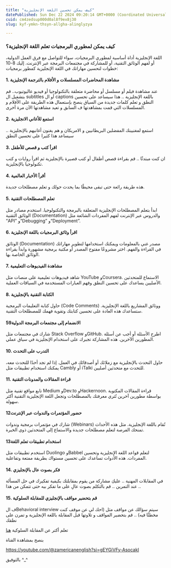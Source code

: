 ```yaml
---
title: "كيف يمكن تحسين اللغة الإنجليزية"
datePublished: Sun Dec 22 2024 09:20:14 GMT+0000 (Coordinated Universal Time)
cuid: cm4zedsup000d0al8f9ex8j30
slug: kyf-ymkn-thsyn-allgha-alinglyzya

---
```


### كيف يمكن لمطوري البرمجيات تعلم اللغة الإنجليزية؟

اللغة الإنجليزية أداة أساسية لمطوري البرمجيات، سواء للتواصل مع فرق العمل الدولية، أو لفهم الوثائق التقنية، أو للمشاركة في مجتمعات البرمجة عبر الإنترنت. إليك 8-10 خطوات لتحسين مهاراتك في اللغة الإنجليزية كمطور برمجيات:

#### 1\. **مشاهدة المحاضرات المسلسلات و الأفلام بالترجمة الإنجليزية**

عند مشاهدة فيلم أو مسلسل أو محاضرة متعلقة بالتكنولوجيا أو فيديو عاليوتيوب.. قم بتشغيل ال subtitles أو ال captions باللغة الإنجليزية .. هذا سيساعد على تحسين النطق و تعلم كلمات جديدة من السياق ينصح بإستعمال هذه الطريقة على الأفلام و المسلسلات التي قمت بمشاهدتها ف السابق و تعيد مشاهدتها الآن مرة أخرى.

#### 2\. **استمع للأغاني الانجليزية**

استمع لمغنيينك المفضلين البريطانيين و الامريكان و هم يغنون أغانيهم بالإنجليزية .. سيساعد هذا كثيرا على تحسين النطق

#### 3\. **اقرأ كتب و قصص للأطفل**

ان كنت مبتدئًا .. قم بقراءة قصص أطفال أو كتب قصيرة بالإنجليزية ثم اقرأ روايات و كتب تكنولوجيا بالإنجليزية.

#### 4\. **أقرأ الأخبار العالمية**

هذه طريقة رائعة حتى تبقى محيطًا بما يحدث حولك و تعلم مصطلحات جديدة.

#### 5\. **تعلم المصطلحات التقنية**

ابدأ بتعلم المصطلحات الإنجليزية المتعلقة بالبرمجة والتكنولوجيا. استخدم مصادر مثل الوثائق التقنية (Documentation) والدروس عبر الإنترنت لفهم المفردات الشائعة مثل “API” و“Debugging” و“Deployment”.

#### 6\. **اقرأ وثائق البرمجيات باللغة الإنجليزية**

الوثائق (Documentation) مصدر غني بالمعلومات ويمكنك استخدامها لتطوير مهاراتك في القراءة والفهم. اختر مشروعًا مفتوح المصدر أو مكتبة برمجية مشهورة وابدأ بقراءة الوثائق الخاصة بها.

#### 7\. **مشاهدة الفيديوهات التعليمية**

شاهد فيديوهات تعليمية على منصات مثل YouTube وCoursera. الاستماع للمتحدثين الأصليين يساعدك على تحسين النطق وفهم العبارات المستخدمة في السياقات العملية.

#### 8\. **الكتابة التقنية بالإنجليزية**

حاول كتابة التعليمات البرمجية (Code Comments) ووثائق المشاريع باللغة الإنجليزية. ستساعدك هذه العادة على تحسين كتابتك وتقوية فهمك للمصطلحات التقنية.

#### 59**الانضمام إلى مجتمعات البرمجة الدولية**

شارك في مجتمعات مثل Stack Overflow وGitHub. اطرح الأسئلة أو أجب عن أسئلة المطورين الآخرين. هذه المشاركة تجبرك على استخدام الإنجليزية في سياق عملي.

#### 10\. **التدرب على التحدث**

حاول التحدث بالإنجليزية مع زملائك أو أصدقائك في العمل. إذا لم تجد أحدًا للتحدث معه، يمكنك استخدام تطبيقات مثل Cambly أو iTalki للتحدث مع متحدثين أصليين.

#### 11\. **قراءة المقالات والمدونات التقنية**

تابع مواقع تقنية مثل Medium وDev.to وHackernoon. قراءة المقالات المكتوبة بواسطة مطورين آخرين تُثري معرفتك بالمصطلحات وتجعل اللغة الإنجليزية التقنية أكثر سهولة.

#### 12**حضور المؤتمرات والندوات عبر الإنترنت**

شارك في مؤتمرات برمجية وندوات (Webinars) تُقام باللغة الإنجليزية. مثل هذه الأحداث تمنحك الفرصة لتعلم مصطلحات جديدة والاستماع إلى المتحدثين ذوي الخبرة.

#### 13**استخدام تطبيقات تعلم اللغة**

استخدم تطبيقات مثل Duolingo وBabbel لتعلم قواعد اللغة الإنجليزية وتحسين المفردات. هذه الأدوات تساعدك على تحسين مستواك بطريقة ممتعة وتفاعلية.

#### 14\. **فكر بصوت عال بالإنجليزي**

في المقابلات المهنية .. عليكِ مشاركة من يقوم بمقابلتك بكيفية تفكيرك في حل المسألة .. عند التمرين .. قم بالتكلم بصوت عالِ على ما تفكر بيه حتى تتمكن من هذا

#### 15\. **قم بتحضير مواقف بالإنجليزي للمقابلة السلوكية**

ف الBehavioral interview سيتم سؤالك عن مواقف مثل (احك لي عن موقف كنت مخطئًا فيه) .. قم بتحضير المواقف و تلاوتها قبل المقابلة باللغة الإنجليزية و تمرن على نطقك

تعلم أكتر عن المقابلة السلوكية [هنا](https://krietallo.hashnode.dev/mastering-behavioral-interviews-a-guide-for-software-engineers)

بنصح بمشاهدة القناة

https://youtube.com/@zamericanenglish?si=gEYGiVFy-AsocakI

بالتوفيق ^\_^